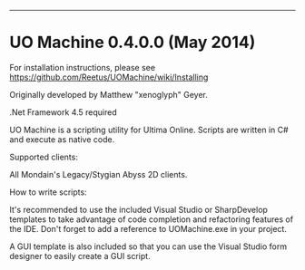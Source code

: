 --------------------------------------------------------------------------------
# UO Machine 0.4.0.0 (May 2014)

For installation instructions, please see https://github.com/Reetus/UOMachine/wiki/Installing

Originally developed by Matthew "xenoglyph" Geyer.

.Net Framework 4.5 required

UO Machine is a scripting utility for Ultima Online.  Scripts are
written in C# and execute as native code.

Supported clients:

All Mondain's Legacy/Stygian Abyss 2D clients.

How to write scripts:

It's recommended to use the included Visual Studio or SharpDevelop templates
to take advantage of code completion and refactoring features of
the IDE.  Don't forget to add a reference to UOMachine.exe in your project.

A GUI template is also included so that you can use the Visual Studio
form designer to easily create a GUI script.

